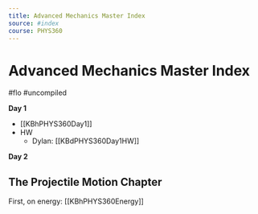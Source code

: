 ```yaml
---
title: Advanced Mechanics Master Index
source: #index 
course: PHYS360
---
```


# Advanced Mechanics Master Index

#flo  #uncompiled

**Day 1**

- [[KBhPHYS360Day1]]
- HW
	- Dylan: [[KBdPHYS360Day1HW]]

**Day 2**


## The Projectile Motion Chapter
First, on energy: [[KBhPHYS360Energy]]

